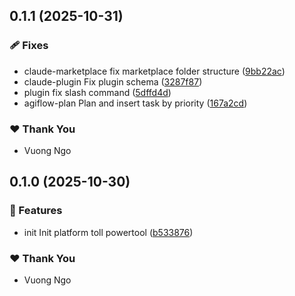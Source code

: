 ## 0.1.1 (2025-10-31)

### 🩹 Fixes

- claude-marketplace fix marketplace folder structure ([9bb22ac](https://github.com/AgiFlow/platform-tools/commit/9bb22ac))
- claude-plugin Fix plugin schema ([3287f87](https://github.com/AgiFlow/platform-tools/commit/3287f87))
- plugin fix slash command ([5dffd4d](https://github.com/AgiFlow/platform-tools/commit/5dffd4d))
- agiflow-plan Plan and insert task by priority ([167a2cd](https://github.com/AgiFlow/platform-tools/commit/167a2cd))

### ❤️ Thank You

- Vuong Ngo

## 0.1.0 (2025-10-30)

### 🚀 Features

- init Init platform toll powertool ([b533876](https://github.com/AgiFlow/platform-tools/commit/b533876))

### ❤️ Thank You

- Vuong Ngo